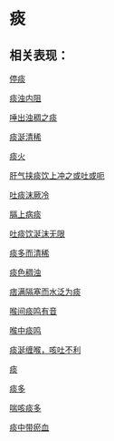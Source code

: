 # 痰## 相关表现：[停痰](https://zuoye.gmzyh.com/search?key=停痰)[痰浊内阻](https://zuoye.gmzyh.com/search?key=痰浊内阻)[唾出浊稠之痰](https://zuoye.gmzyh.com/search?key=唾出浊稠之痰)[痰涎清稀](https://zuoye.gmzyh.com/search?key=痰涎清稀)[痰火](https://zuoye.gmzyh.com/search?key=痰火)[肝气挟痰饮上冲之或吐或呃](https://zuoye.gmzyh.com/search?key=肝气挟痰饮上冲之或吐或呃)[吐痰沫厥冷](https://zuoye.gmzyh.com/search?key=吐痰沫厥冷)[膈上病痰](https://zuoye.gmzyh.com/search?key=膈上病痰)[吐痰饮涎沫无限](https://zuoye.gmzyh.com/search?key=吐痰饮涎沫无限)[痰多而清稀](https://zuoye.gmzyh.com/search?key=痰多而清稀)[痰色稠浊](https://zuoye.gmzyh.com/search?key=痰色稠浊)[痞满隔塞而水泛为痰](https://zuoye.gmzyh.com/search?key=痞满隔塞而水泛为痰)[喉间痰鸣有音](https://zuoye.gmzyh.com/search?key=喉间痰鸣有音)[喉中痰鸣](https://zuoye.gmzyh.com/search?key=喉中痰鸣)[痰涎缠喉，咳吐不利](https://zuoye.gmzyh.com/search?key=痰涎缠喉，咳吐不利)[痰](https://zuoye.gmzyh.com/search?key=痰)[痰多](https://zuoye.gmzyh.com/search?key=痰多)[喘咳痰多](https://zuoye.gmzyh.com/search?key=喘咳痰多)[痰中带瘀血](https://zuoye.gmzyh.com/search?key=痰中带瘀血)